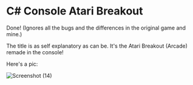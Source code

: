 # C# Console Atari Breakout

Done! (Ignores all the bugs and the differences in the original game and mine.)

The title is as self explanatory as can be. It's the Atari Breakout (Arcade) remade in the console!


Here's a pic:

![Screenshot (14)](https://user-images.githubusercontent.com/85491783/143685911-2f57c51d-c46a-4153-ab0c-57b03f49c09f.png)
